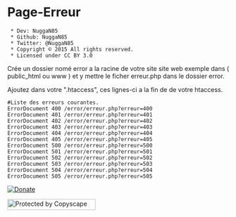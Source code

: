 # Page-Erreur

```
 * Dev: NuggaN85
 * Github: NuggaN85
 * Twitter: @NuggaN85
 * Copyright © 2015 All rights reserved.
 * Licensed under CC BY 3.0
```

Crée un dossier nomé error a la racine de votre site site web exemple dans ( public_html ou www ) et y mettre le ficher erreur.php dans le dossier error.

Ajoutez dans votre ".htaccess", ces lignes-ci a la fin de de votre htaccess.

```
#Liste des erreurs courantes.
ErrorDocument 400 /error/erreur.php?erreur=400
ErrorDocument 401 /error/erreur.php?erreur=401
ErrorDocument 402 /error/erreur.php?erreur=402
ErrorDocument 403 /error/erreur.php?erreur=403
ErrorDocument 404 /error/erreur.php?erreur=404
ErrorDocument 405 /error/erreur.php?erreur=405
ErrorDocument 500 /error/erreur.php?erreur=500
ErrorDocument 501 /error/erreur.php?erreur=501
ErrorDocument 502 /error/erreur.php?erreur=502
ErrorDocument 503 /error/erreur.php?erreur=503
ErrorDocument 504 /error/erreur.php?erreur=504
ErrorDocument 505 /error/erreur.php?erreur=505
```

[![Donate](https://img.shields.io/badge/paypal-donate-yellow.svg?style=flat)](https://www.paypal.me/LudovicRose)

<a target="_blank" href="http://www.copyscape.com/"><img src="http://banners.copyscape.com/img/copyscape-banner-white-200x25.png" width="200" height="25" border="0" alt="Protected by Copyscape" title="Protected by Copyscape Plagiarism Checker - Do not copy content from this page." /></a>

